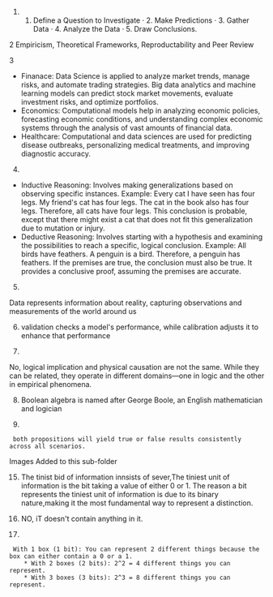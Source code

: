1.
    1. Define a Question to Investigate · 2. Make Predictions · 3. Gather Data · 4. Analyze the Data · 5. Draw Conclusions.
  
       
  2
   Empiricism, Theoretical Frameworks, Reproductability and Peer Review

3 
* Finanace: Data Science is applied to analyze market trends, manage risks, and automate trading strategies. Big data analytics and machine learning models can predict stock market movements, evaluate investment risks, and optimize portfolios.
* Economics: Computational models help in analyzing economic policies, forecasting economic conditions, and understanding complex economic systems through the analysis of vast amounts of financial data.
* Healthcare: Computational and data sciences are used for predicting disease outbreaks, personalizing medical treatments, and improving diagnostic accuracy.

4. 
* Inductive Reasoning: Involves making generalizations based on observing specific instances. Example: Every cat I have seen has four legs. My friend's cat has four legs. The cat in the book also has four legs. Therefore, all cats have four legs. This conclusion is probable, except that there might exist a cat that does not fit this generalization due to mutation or injury.
* Deductive Reasoning: Involves starting with a hypothesis and examining the possibilities to reach a specific, logical conclusion. Example: All birds have feathers. A penguin is a bird. Therefore, a penguin has feathers. If the premises are true, the conclusion must also be true. It provides a conclusive proof, assuming the premises are accurate.

5.
  Data represents information about reality, capturing observations and measurements of the world around us

6.
    validation checks a model's performance, while calibration adjusts it to enhance that performance

7)
No, logical implication and physical causation are not the same. While they can be related, they operate in different domains—one in logic and the other in empirical phenomena.

8.
   Boolean algebra is named after George Boole, an English mathematician and logician
  

  11.
     both propositions will yield true or false results consistently across all scenarios.

 Images Added to this sub-folder

15.  The tinist bid of information innsists of sever,The tiniest unit of information is the bit taking a value of either 0 or 1.
The reason a bit represents the tiniest unit of information is due to its binary nature,making it the most fundamental way to represent a distinction.

16.  NO, iT doesn't contain anything in it.

  18.
     With 1 box (1 bit): You can represent 2 different things because the box can either contain a 0 or a 1.
        * With 2 boxes (2 bits): 2^2 = 4 different things you can represent.
        * With 3 boxes (3 bits): 2^3 = 8 different things you can represent.

